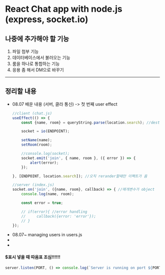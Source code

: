 # React Chat app with node.js (express, socket.io)
## 나중에 추가해야 할 기능

<ol>
<li>파일 첨부 기능</li>
<li>데이터베이스에서 불러오는 기능</li>
<li>룸을 하나로 통합하는 기능</li>
<li>응용 좀 해서 DM으로 바꾸기</li>
</ol>

<hr/>

## 정리할 내용
<ul>
<li>08.07 배운 내용 (서버, 클라 통신) -> 첫 번째 user effect</li>

``` javascript
//client (chat.js)
useEffect(() => {
    const {name, room} = queryString.parse(location.search); //destructured

    socket = io(ENDPOINT);

    setName(name);
    setRoom(room);

    //console.log(socket);
    socket.emit('join', { name, room }, ({ error }) => {
        alert(error);
    });

}, [ENDPOINT, location.search]); //오직 rerander할때만 이펙트가 옴
```

``` javascript
//server (index.js)
socket.on('join', ({name, room}, callback) => { //매개변수가 object
    console.log(name, room);

    const error = true;

    // if(error){ //error handling
    //     callback({error: 'error'});
    // }
});
```

<li>08.07~ managing users in users.js</li>

<li></li>

<li></li>
</ul>

#### $표시 넣을 때 따옴표 조심!!!!!!
``` javascript
server.listen(PORT, () => console.log(`Server is running on port ${PORT}`));
```